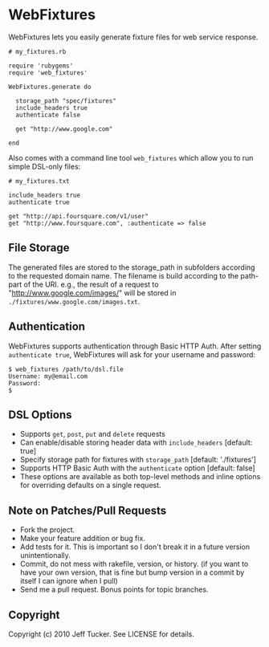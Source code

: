 # WebFixtures

WebFixtures lets you easily generate fixture files for web service response.

    # my_fixtures.rb
    
    require 'rubygems'
    require 'web_fixtures'
    
    WebFixtures.generate do
      
      storage_path "spec/fixtures"
      include_headers true
      authenticate false
      
      get "http://www.google.com"
      
    end

Also comes with a command line tool `web_fixtures` which allow you to run simple DSL-only files:

    # my_fixtures.txt
    
    include_headers true
    authenticate true
    
    get "http://api.foursquare.com/v1/user"
    get "http://www.foursquare.com", :authenticate => false

## File Storage

The generated files are stored to the storage_path in subfolders according to the requested domain name.  The filename is build according to the path-part of the URI. e.g., the result of a request to "http://www.google.com/images/" will be stored in `./fixtures/www.google.com/images.txt`.

## Authentication

WebFixtures supports authentication through Basic HTTP Auth.  After setting `authenticate true`, WebFixtures will ask for your username and password:

    $ web_fixtures /path/to/dsl.file
    Username: my@email.com
    Password: 
    $

## DSL Options

* Supports `get`, `post`, `put` and `delete` requests
* Can enable/disable storing header data with `include_headers` [default: true]
* Specify storage path for fixtures with `storage_path` [default: './fixtures']
* Supports HTTP Basic Auth with the `authenticate` option [default: false]
* These options are available as both top-level methods and inline options for overriding defaults on a single request.

## Note on Patches/Pull Requests
 
* Fork the project.
* Make your feature addition or bug fix.
* Add tests for it. This is important so I don't break it in a
  future version unintentionally.
* Commit, do not mess with rakefile, version, or history.
  (if you want to have your own version, that is fine but bump version in a commit by itself I can ignore when I pull)
* Send me a pull request. Bonus points for topic branches.

## Copyright

Copyright (c) 2010 Jeff Tucker. See LICENSE for details.
